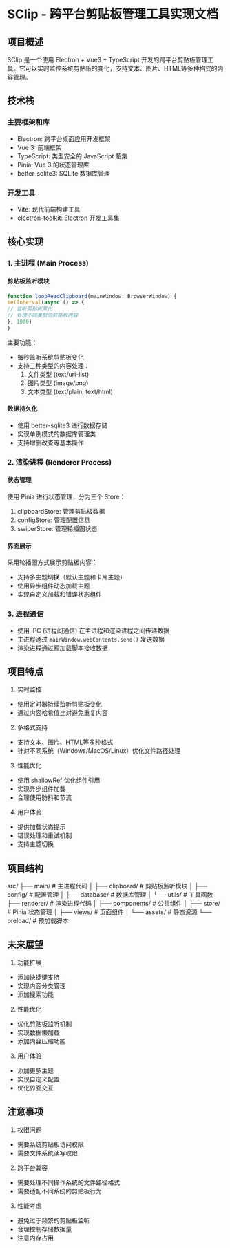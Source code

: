 # SClip - 跨平台剪贴板管理工具实现文档

## 项目概述

SClip 是一个使用 Electron + Vue3 + TypeScript 开发的跨平台剪贴板管理工具。它可以实时监控系统剪贴板的变化，支持文本、图片、HTML等多种格式的内容管理。

## 技术栈

### 主要框架和库
- Electron: 跨平台桌面应用开发框架
- Vue 3: 前端框架
- TypeScript: 类型安全的 JavaScript 超集
- Pinia: Vue 3 的状态管理库
- better-sqlite3: SQLite 数据库管理

### 开发工具
- Vite: 现代前端构建工具
- electron-toolkit: Electron 开发工具集

## 核心实现

### 1. 主进程 (Main Process)

#### 剪贴板监听模块

```typescript
function loopReadClipboard(mainWindow: BrowserWindow) {
setInterval(async () => {
// 监听剪贴板变化
// 处理不同类型的剪贴板内容
}, 1000)
}
```


主要功能：
- 每秒监听系统剪贴板变化
- 支持三种类型的内容处理：
  1. 文件类型 (text/uri-list)
  2. 图片类型 (image/png)
  3. 文本类型 (text/plain, text/html)

#### 数据持久化
- 使用 better-sqlite3 进行数据存储
- 实现单例模式的数据库管理类
- 支持增删改查等基本操作

### 2. 渲染进程 (Renderer Process)

#### 状态管理
使用 Pinia 进行状态管理，分为三个 Store：
1. clipboardStore: 管理剪贴板数据
2. configStore: 管理配置信息
3. swiperStore: 管理轮播图状态

#### 界面展示
采用轮播图方式展示剪贴板内容：
- 支持多主题切换（默认主题和卡片主题）
- 使用异步组件动态加载主题
- 实现自定义加载和错误状态组件

### 3. 进程通信
- 使用 IPC (进程间通信) 在主进程和渲染进程之间传递数据
- 主进程通过 `mainWindow.webContents.send()` 发送数据
- 渲染进程通过预加载脚本接收数据

## 项目特点

1. 实时监控
- 使用定时器持续监听剪贴板变化
- 通过内容哈希值比对避免重复内容

2. 多格式支持
- 支持文本、图片、HTML等多种格式
- 针对不同系统（Windows/MacOS/Linux）优化文件路径处理

3. 性能优化
- 使用 shallowRef 优化组件引用
- 实现异步组件加载
- 合理使用防抖和节流

4. 用户体验
- 提供加载状态提示
- 错误处理和重试机制
- 支持主题切换

## 项目结构
src/
├── main/ # 主进程代码
│ ├── clipboard/ # 剪贴板监听模块
│ ├── config/ # 配置管理
│ ├── database/ # 数据库管理
│ └── utils/ # 工具函数
├── renderer/ # 渲染进程代码
│ ├── components/ # 公共组件
│ ├── store/ # Pinia 状态管理
│ ├── views/ # 页面组件
│ └── assets/ # 静态资源
└── preload/ # 预加载脚本


## 未来展望

1. 功能扩展
- 添加快捷键支持
- 实现内容分类管理
- 添加搜索功能

2. 性能优化
- 优化剪贴板监听机制
- 实现数据懒加载
- 添加内容压缩功能

3. 用户体验
- 添加更多主题
- 实现自定义配置
- 优化界面交互

## 注意事项

1. 权限问题
- 需要系统剪贴板访问权限
- 需要文件系统读写权限

2. 跨平台兼容
- 需要处理不同操作系统的文件路径格式
- 需要适配不同系统的剪贴板行为

3. 性能考虑
- 避免过于频繁的剪贴板监听
- 合理控制存储数据量
- 注意内存占用